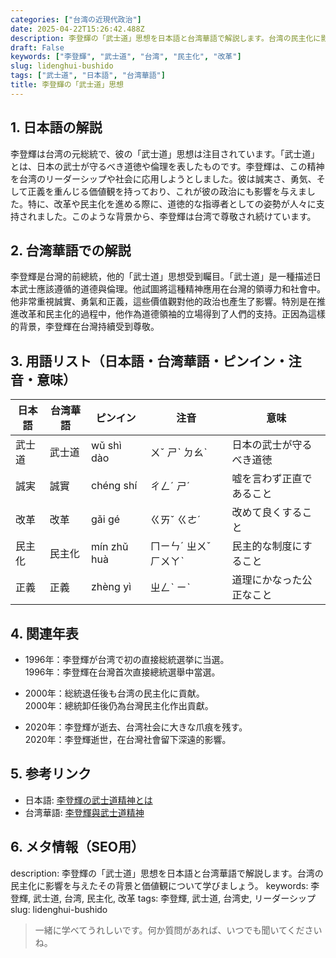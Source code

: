 ```yaml
---
categories: ["台湾の近現代政治"]
date: 2025-04-22T15:26:42.488Z
description: 李登輝の「武士道」思想を日本語と台湾華語で解説します。台湾の民主化に影響を与えたその背景と価値観について学びましょう。
draft: False
keywords: ["李登輝", "武士道", "台湾", "民主化", "改革"]
slug: lidenghui-bushido
tags: ["武士道", "日本語", "台湾華語"]
title: 李登輝の「武士道」思想
---
```




## 1. 日本語の解説
李登輝は台湾の元総統で、彼の「武士道」思想は注目されています。「武士道」とは、日本の武士が守るべき道徳や倫理を表したものです。李登輝は、この精神を台湾のリーダーシップや社会に応用しようとしました。彼は誠実さ、勇気、そして正義を重んじる価値観を持っており、これが彼の政治にも影響を与えました。特に、改革や民主化を進める際に、道徳的な指導者としての姿勢が人々に支持されました。このような背景から、李登輝は台湾で尊敬され続けています。

## 2. 台湾華語での解説
李登輝是台灣的前總統，他的「武士道」思想受到矚目。「武士道」是一種描述日本武士應該遵循的道德與倫理。他試圖將這種精神應用在台灣的領導力和社會中。他非常重視誠實、勇氣和正義，這些價值觀對他的政治也產生了影響。特別是在推進改革和民主化的過程中，他作為道德領袖的立場得到了人們的支持。正因為這樣的背景，李登輝在台灣持續受到尊敬。

## 3. 用語リスト（日本語・台湾華語・ピンイン・注音・意味）
| 日本語 | 台湾華語 | ピンイン | 注音 | 意味 |
|---|---|---|---|---|
| 武士道 | 武士道 | wǔ shì dào | ㄨˇ ㄕˋ ㄉㄠˋ | 日本の武士が守るべき道徳 |
| 誠実 | 誠實 | chéng shí | ㄔㄥˊ ㄕˊ | 嘘を言わず正直であること |
| 改革 | 改革 | gǎi gé | ㄍㄞˇ ㄍㄜˊ | 改めて良くすること |
| 民主化 | 民主化 | mín zhǔ huà | ㄇㄧㄣˊ ㄓㄨˇ ㄏㄨㄚˋ | 民主的な制度にすること |
| 正義 | 正義 | zhèng yì | ㄓㄥˋ ㄧˋ | 道理にかなった公正なこと |

## 4. 関連年表
- 1996年：李登輝が台湾で初の直接総統選挙に当選。  
  1996年：李登輝在台灣首次直接總統選舉中當選。

- 2000年：総統退任後も台湾の民主化に貢献。  
  2000年：總統卸任後仍為台灣民主化作出貢獻。

- 2020年：李登輝が逝去、台湾社会に大きな爪痕を残す。  
  2020年：李登輝逝世，在台灣社會留下深遠的影響。

## 5. 参考リンク
- 日本語: [李登輝の武士道精神とは](https://www.example.jp)
- 台湾華語: [李登輝與武士道精神](https://www.example.tw)

## 6. メタ情報（SEO用）
description: 李登輝の「武士道」思想を日本語と台湾華語で解説します。台湾の民主化に影響を与えたその背景と価値観について学びましょう。
keywords: 李登輝, 武士道, 台湾, 民主化, 改革
tags: 李登輝, 武士道, 台湾史, リーダーシップ
slug: lidenghui-bushido

> 一緒に学べてうれしいです。何か質問があれば、いつでも聞いてくださいね。